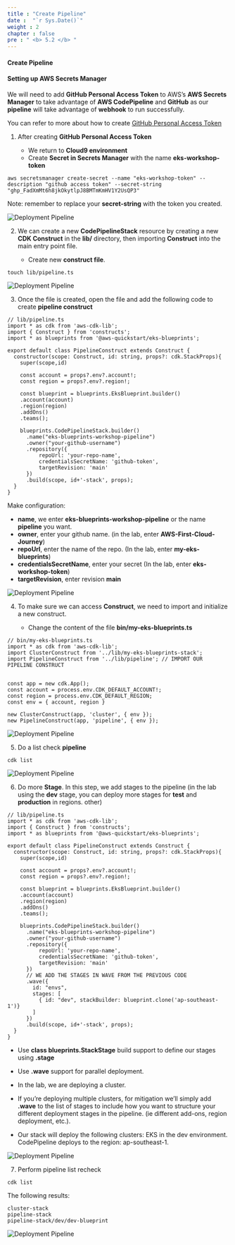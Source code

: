 ```yaml
---
title : "Create Pipeline"
date :  "`r Sys.Date()`" 
weight : 2
chapter : false
pre : " <b> 5.2 </b> "
---
```

#### Create Pipeline

#### Setting up AWS Secrets Manager

We will need to add **GitHub Personal Access Token** to AWS’s **AWS Secrets Manager** to take advantage of **AWS CodePipeline** and **GitHub** as our **pipeline** will take advantage of **webhook** to run successfully.

You can refer to more about how to create [GitHub Personal Access Token](https://docs.github.com/en/authentication/keeping-your-account-and-data-secure/creating-a-personal-access-token)

1.  After creating **GitHub Personal Access Token**
    
    *   We return to **Cloud9 environment**
    *   Create **Secret in Secrets Manager** with the name **eks-workshop-token**

```
aws secretsmanager create-secret --name "eks-workshop-token" --description "github access token" --secret-string "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"
```

Note: remember to replace your **secret-string** with the token you created.

![Deployment Pipeline](/images/5-Deploymentpipeline/0006.png?featherlight=false&width=90pc)

2.  We can create a new **CodePipelineStack** resource by creating a new **CDK Construct** in the **lib/** directory, then importing **Construct** into the main entry point file.
    
    *   Create new **construct file**.

```
touch lib/pipeline.ts
```

![Deployment Pipeline](/images/5-Deploymentpipeline/0007.png?featherlight=false&width=90pc)

3.  Once the file is created, open the file and add the following code to create **pipeline construct**

```
// lib/pipeline.ts
import * as cdk from 'aws-cdk-lib';
import { Construct } from 'constructs';
import * as blueprints from '@aws-quickstart/eks-blueprints';

export default class PipelineConstruct extends Construct {
  constructor(scope: Construct, id: string, props?: cdk.StackProps){
    super(scope,id)

    const account = props?.env?.account!;
    const region = props?.env?.region!;

    const blueprint = blueprints.EksBlueprint.builder()
    .account(account)
    .region(region)
    .addOns()
    .teams();
  
    blueprints.CodePipelineStack.builder()
      .name("eks-blueprints-workshop-pipeline")
      .owner("your-github-username")
      .repository({
          repoUrl: 'your-repo-name',
          credentialsSecretName: 'github-token',
          targetRevision: 'main'
      })
      .build(scope, id+'-stack', props);
  }
}
```

Make configuration:

*   **name**, we enter **eks-blueprints-workshop-pipeline** or the name **pipeline** you want.
*   **owner**, enter your github name. (in the lab, enter **AWS-First-Cloud-Journey**)
*   **repoUrl**, enter the name of the repo. (In the lab, enter **my-eks-blueprints**)
*   **credentialsSecretName**, enter your secret (In the lab, enter **eks-workshop-token**)
*   **targetRevision**, enter revision **main**

![Deployment Pipeline](/images/5-Deploymentpipeline/0008.png?featherlight=false&width=90pc)

4.  To make sure we can access **Construct**, we need to import and initialize a new construct.
    
    *   Change the content of the file **bin/my-eks-blueprints.ts**

```
// bin/my-eks-blueprints.ts
import * as cdk from 'aws-cdk-lib';
import ClusterConstruct from '../lib/my-eks-blueprints-stack';
import PipelineConstruct from '../lib/pipeline'; // IMPORT OUR PIPELINE CONSTRUCT


const app = new cdk.App();
const account = process.env.CDK_DEFAULT_ACCOUNT!;
const region = process.env.CDK_DEFAULT_REGION;
const env = { account, region }

new ClusterConstruct(app, 'cluster', { env });
new PipelineConstruct(app, 'pipeline', { env });
```

![Deployment Pipeline](/images/5-Deploymentpipeline/0009.png?featherlight=false&width=90pc)

5.  Do a list check **pipeline**

```
cdk list
```

![Deployment Pipeline](/images/5-Deploymentpipeline/00010.png?featherlight=false&width=90pc)

6.  Do more **Stage**. In this step, we add stages to the pipeline (in the lab using the **dev** stage, you can deploy more stages for **test** and **production** in regions. other)

```
// lib/pipeline.ts
import * as cdk from 'aws-cdk-lib';
import { Construct } from 'constructs';
import * as blueprints from '@aws-quickstart/eks-blueprints';

export default class PipelineConstruct extends Construct {
  constructor(scope: Construct, id: string, props?: cdk.StackProps){
    super(scope,id)

    const account = props?.env?.account!;
    const region = props?.env?.region!;

    const blueprint = blueprints.EksBlueprint.builder()
    .account(account)
    .region(region)
    .addOns()
    .teams();
  
    blueprints.CodePipelineStack.builder()
      .name("eks-blueprints-workshop-pipeline")
      .owner("your-github-username")
      .repository({
          repoUrl: 'your-repo-name',
          credentialsSecretName: 'github-token',
          targetRevision: 'main'
      })
      // WE ADD THE STAGES IN WAVE FROM THE PREVIOUS CODE
      .wave({
        id: "envs",
        stages: [
          { id: "dev", stackBuilder: blueprint.clone('ap-southeast-1')}
        ]
      })
      .build(scope, id+'-stack', props);
  }
}
```

*   Use **class blueprints.StackStage** build support to define our stages using **.stage**
    
*   Use **.wave** support for parallel deployment.
    
*   In the lab, we are deploying a cluster.
    
*   If you’re deploying multiple clusters, for mitigation we’ll simply add **.wave** to the list of stages to include how you want to structure your different deployment stages in the pipeline. (ie different add-ons, region deployment, etc.).
    
*   Our stack will deploy the following clusters: EKS in the dev environment. CodePipeline deploys to the region: ap-southeast-1.
    

![Deployment Pipeline](/images/5-Deploymentpipeline/00011.png?featherlight=false&width=90pc)

7.  Perform pipeline list recheck

```
cdk list
```

The following results:

```
cluster-stack
pipeline-stack
pipeline-stack/dev/dev-blueprint
```

![Deployment Pipeline](/images/5-Deploymentpipeline/00012.png?featherlight=false&width=90pc)

